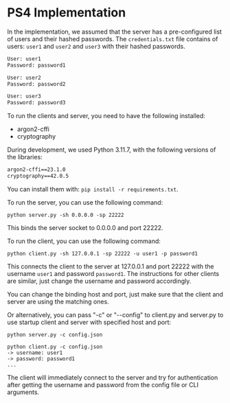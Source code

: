 # PS4 Implementation

In the implementation, we assumed that the server has a pre-configured list of users and their hashed passwords.
The `credentials.txt` file contains of users: `user1` and `user2` and `user3` with their hashed passwords.

```txt
User: user1
Password: password1

User: user2
Password: password2

User: user3
Password: password3
```

To run the clients and server, you need to have the following installed:

- argon2-cffi
- cryptography

During development, we used Python 3.11.7, with the following versions of the libraries:

```txt
argon2-cffi==23.1.0
cryptography==42.0.5
```

You can install them with: `pip install -r requirements.txt`.

To run the server, you can use the following command:

```shell
python server.py -sh 0.0.0.0 -sp 22222
```

This binds the server socket to 0.0.0.0 and port 22222.

To run the client, you can use the following command:

```shell
python client.py -sh 127.0.0.1 -sp 22222 -u user1 -p password1
```

This connects the client to the server at 127.0.0.1 and port 22222 with the username `user1` and password `password1`. The instructions for other clients are similar, just change the username and password accordingly.

You can change the binding host and port, just make sure that the client and server are using the matching ones.

Or alternatively, you can pass "-c" or "--config" to client.py and server.py to use startup client and server with specified host and port:

```shell
python server.py -c config.json
```

```shell
python client.py -c config.json
-> username: user1
-> password: password1
...
```

The client will immediately connect to the server and try for authentication after getting the username and password from the config file or CLI arguments.
